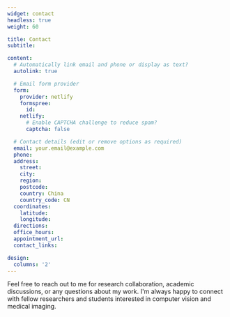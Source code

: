 ```yaml
---
widget: contact
headless: true
weight: 60

title: Contact
subtitle:

content:
  # Automatically link email and phone or display as text?
  autolink: true

  # Email form provider
  form:
    provider: netlify
    formspree:
      id:
    netlify:
      # Enable CAPTCHA challenge to reduce spam?
      captcha: false

  # Contact details (edit or remove options as required)
  email: your.email@example.com
  phone:
  address:
    street:
    city:
    region:
    postcode:
    country: China
    country_code: CN
  coordinates:
    latitude:
    longitude:
  directions:
  office_hours:
  appointment_url:
  contact_links:

design:
  columns: '2'
---
```


Feel free to reach out to me for research collaboration, academic discussions, or any questions about my work. I'm always happy to connect with fellow researchers and students interested in computer vision and medical imaging.